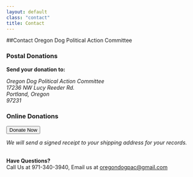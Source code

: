 ```yaml
---
layout: default
class: "contact"
title: Contact
---
```


##Contact Oregon Dog Political Action Committee

<div class="row">
<div class="col-md-12">
	<h3>Postal Donations</h3>
	<p>
	<strong>Send your donation to:</strong>
	</p>
	<address>
	Oregon Dog Political Action Committee<br>
	17236 NW Lucy Reeder Rd.<br>
	Portland, Oregon<br>
	97231
	</address>
</div>
</div>
<div class="row">
<div class="col-md-12">
	<h3>Online Donations</h3>
	<form action="https://www.paypal.com/cgi-bin/webscr" method="post" target="_top">
	<input type="hidden" name="cmd" value="_s-xclick">
	<input type="hidden" name="hosted_button_id" value="DP3VCXXGF9ZJ6">
	<button type="submit" class="btn btn-donate btn-xl uppercase" border="0" name="submit" alt="PayPal - The safer, easier way to pay online!"><span class="glyphicon glyphicon-heart"></span> Donate Now</span></button>
	<img alt="" border="0" src="https://www.paypalobjects.com/en_US/i/scr/pixel.gif" width="1" height="1">
	</form>
	<p><em>We will send a signed receipt to your shipping address for your records.</em></p>
</div>
</div>
<p>
	<br />
	<strong>Have Questions?</strong><br>
	Call Us at 971-340-3940, Email us at <a href="mailto:oregondogpac@gmail.com">oregondogpac@gmail.com</a>
</p>
